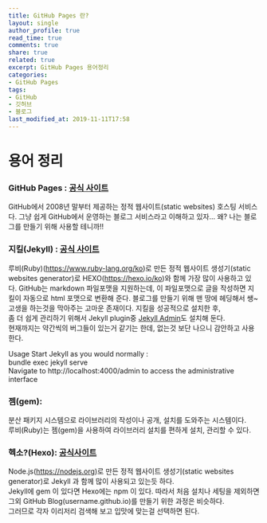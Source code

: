 ```yaml
---
title: GitHub Pages 란?
layout: single
author_profile: true
read_time: true
comments: true
share: true
related: true
excerpt: GitHub Pages 용어정리
categories:
- GitHub Pages
tags:
- GitHub
- 깃허브
- 블로그
last_modified_at: 2019-11-11T17:58
---
```


# 용어 정리
### GitHub Pages : [공식 사이트](https://pages.github.com/)
GitHub에서 2008년 말부터 제공하는 정적 웹사이트(static websites) 호스팅 서비스다.
그냥 쉽게 GitHub에서 운영하는 블로그 서비스라고 이해하고 있자... 
왜? 나는 블로그를 만들기 위해 사용할 테니까!!

### 지킬(Jekyll) : [공식 사이트](https://jekyllrb-ko.github.io/)
루비(Ruby)(<https://www.ruby-lang.org/ko>)로 만든 정적 웹사이트 생성기(static websites generator)로 HEXO(https://hexo.io/ko)와 함께 가장 많이 사용하고 있다.
GitHub는 markdown 파일포맷을 지원하는데, 이 파일포맷으로 글을 작성하면 지킬이 자동으로 html 포맷으로 변환해 준다.
블로그를 만들기 위해  맨 땅에 헤딩해서 쌩~고생을 하는것을 막아주는 고마운 존재이다.
지킬을 성공적으로 설치한 후,   
좀 더 쉽게 관리하기 위해서 Jekyll plugin중 [Jekyll  Admin](https://github.com/jekyll/jekyll-admin)도 설치해 둔다.  
현재까지는 약간씩의 버그들이 있는거 같기는 한데,  없는것 보단 나으니 감안하고 사용한다.

Usage
Start Jekyll as you would normally :  
bundle exec jekyll serve   
Navigate to http://localhost:4000/admin   to access the administrative interface  

### 젬(gem): 
분산 패키지 시스템으로 라이브러리의 작성이나 공개, 설치를 도와주는 시스템이다.  
루비(Ruby)는 젬(gem)을 사용하여 라이브러리 설치를 편하게 설치, 관리할 수 있다.

### 헥소?(Hexo): [공식사이트](https://hexo.io/ko/)
Node.js(<https://nodejs.org>)로 만든 정적 웹사이트 생성기(static websites generator)로 Jekyll 과 함께 많이 사용되고 있는듯 하다.  
Jekyll에 gem 이 있다면 Hexo에는 npm 이 있다. 따라서 처음 설치나 세팅을 제외하면  
그외 GitHub Blog(username.github.io)를 만들기 위한 과정은 비슷하다.  
그러므로 각자 이리저리 검색해 보고 입맛에 맞는걸 선택하면 된다.